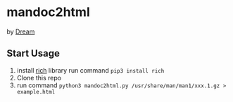 # mandoc2html

by [Dream](https://github.com/dreamily854)

## Start Usage 
1. install [rich](https://rich.readthedocs.io) library 
    run command `pip3 install rich`
2. Clone this repo
3. run command `python3 mandoc2html.py /usr/share/man/man1/xxx.1.gz > example.html`


